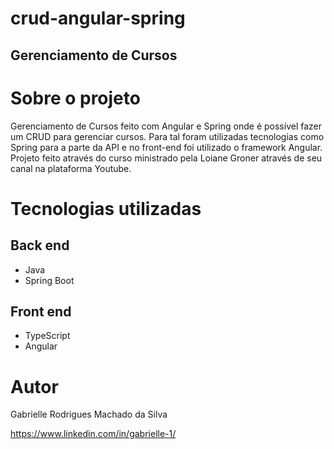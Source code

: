 # crud-angular-spring
## Gerenciamento de Cursos


# Sobre o projeto

Gerenciamento de Cursos feito com Angular e Spring onde é possível fazer um CRUD para gerenciar cursos. Para tal foram utilizadas tecnologias como Spring para a parte da API e no front-end foi utilizado o framework Angular.
Projeto feito através do curso ministrado pela Loiane Groner através de seu canal na plataforma Youtube.

# Tecnologias utilizadas
## Back end
- Java
- Spring Boot

## Front end
- TypeScript
- Angular

# Autor

Gabrielle Rodrigues Machado da Silva

https://www.linkedin.com/in/gabrielle-1/
